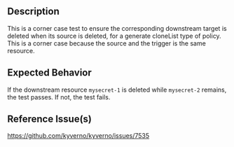 ## Description

This is a corner case test to ensure the corresponding downstream target is deleted when its source is deleted, for a generate cloneList type of policy. This is a corner case because the source and the trigger is the same resource.

## Expected Behavior

If the downstream resource `mysecret-1` is deleted while `mysecret-2` remains, the test passes. If not, the test fails.

## Reference Issue(s)

https://github.com/kyverno/kyverno/issues/7535